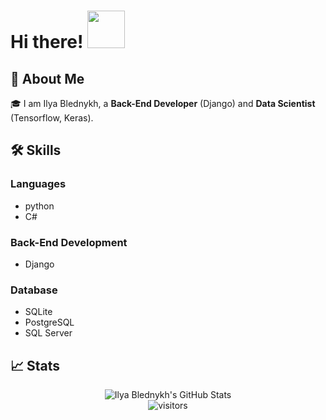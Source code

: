 # Hi there! <img src="https://media.giphy.com/media/bcKmIWkUMCjVm/giphy.gif" width="60px">

## 🚀 About Me

🎓 I am Ilya Blednykh, a **Back-End Developer** (Django) and **Data Scientist** (Tensorflow, Keras).

## 🛠️ Skills

### Languages

- python
- C#

### Back-End Development

- Django

### Database

- SQLite
- PostgreSQL
- SQL Server

## 📈 Stats

<div align="center">
<img src="https://github-readme-stats.vercel.app/api?username=ilkaxd&show_icons=true&hide_border=true" alt="Ilya Blednykh's GitHub Stats">
</div>

<div align="center">
<img src="https://visitor-badge.laobi.icu/badge?page_id=ilkaxd.ilkaxd" alt="visitors">
</div>
